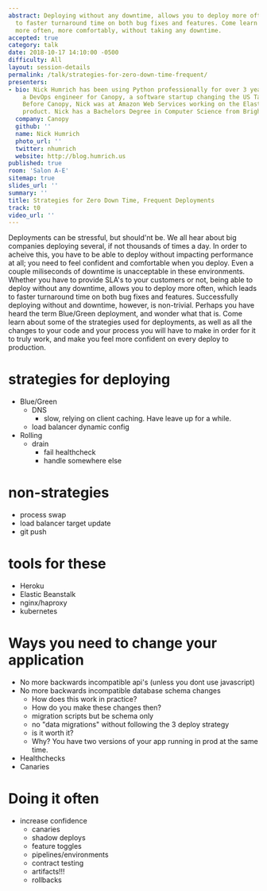 ```yaml
---
abstract: Deploying without any downtime, allows you to deploy more often, which leads
  to faster turnaround time on both bug fixes and features. Come learn how to deploy
  more often, more comfortably, without taking any downtime.
accepted: true
category: talk
date: 2018-10-17 14:10:00 -0500
difficulty: All
layout: session-details
permalink: /talk/strategies-for-zero-down-time-frequent/
presenters:
- bio: Nick Humrich has been using Python professionally for over 3 years. He is currently
    a DevOps engineer for Canopy, a software startup changing the US Tax industry.
    Before Canopy, Nick was at Amazon Web Services working on the Elastic Beanstalk
    product. Nick has a Bachelors Degree in Computer Science from Brigham Young University.
  company: Canopy
  github: ''
  name: Nick Humrich
  photo_url: ''
  twitter: nhumrich
  website: http://blog.humrich.us
published: true
room: 'Salon A-E'
sitemap: true
slides_url: ''
summary: ''
title: Strategies for Zero Down Time, Frequent Deployments
track: t0
video_url: ''
---
```


Deployments can be stressful, but should'nt be. We all hear about big companies deploying several, if not thousands of times a day. In order to acheive this, you have to be able to deploy without impacting performance at all; you need to feel confident and comfortable when you deploy. Even a couple miliseconds of downtime is unacceptable in these environments. Whether you have to provide SLA's to your customers or not, being able to deploy without any downtime, allows you to deploy more often, which leads to faster turnaround time on both bug fixes and features. Successfully deploying without and downtime, however, is non-trivial. Perhaps you have heard the term Blue/Green deployment, and wonder what that is.  Come learn about some of the strategies used for deployments, as well as all the changes to your code and your process you will have to make in order for it to truly work, and make you feel more confident on every deploy to production.

# strategies for deploying
* Blue/Green
  * DNS
    * slow, relying on client caching. Have leave up for a while.
  * load balancer dynamic config
* Rolling
  * drain
    * fail healthcheck
    * handle somewhere else
# non-strategies
* process swap
* load balancer target update
* git push

# tools for these
* Heroku
* Elastic Beanstalk
* nginx/haproxy
* kubernetes

# Ways you need to change your application
* No more backwards incompatible api's (unless you dont use javascript)
* No more backwards incompatible database schema changes
  * How does this work in practice?
  * How do you make these changes then?
  * migration scripts but be schema only
  * no "data migrations" without following the 3 deploy strategy
  * is it worth it?
  * Why? You have two versions of your app running in prod at the same time.
* Healthchecks
* Canaries


# Doing it often
* increase confidence
  * canaries
  * shadow deploys
  * feature toggles
  * pipelines/environments
  * contract testing
  * artifacts!!!
  * rollbacks
